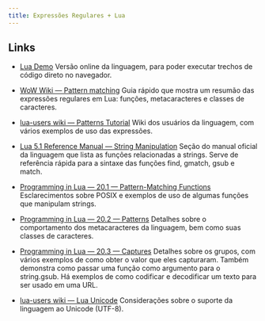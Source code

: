 ```yaml
---
title: Expressões Regulares + Lua
---
```


## Links

* [Lua Demo](http://www.lua.org/demo.html)
Versão online da linguagem, para poder executar trechos de código direto no navegador.

* [WoW Wiki — Pattern matching](http://www.wowwiki.com/Pattern_matching)
Guia rápido que mostra um resumão das expressões regulares em Lua: funções, metacaracteres e classes de caracteres.

* [lua-users wiki — Patterns Tutorial](http://lua-users.org/wiki/PatternsTutorial)
Wiki dos usuários da linguagem, com vários exemplos de uso das expressões.

* [Lua 5.1 Reference Manual — String Manipulation](http://www.lua.org/manual/5.1/manual.html#5.4)
Seção do manual oficial da linguagem que lista as funções relacionadas a strings. Serve de referência rápida para a sintaxe das funções find, gmatch, gsub e match.

* [Programming in Lua — 20.1 — Pattern-Matching Functions](http://www.lua.org/pil/20.1.html)
Esclarecimentos sobre POSIX e exemplos de uso de algumas funções que manipulam strings.

* [Programming in Lua — 20.2 — Patterns](http://www.lua.org/pil/20.2.html)
Detalhes sobre o comportamento dos metacaracteres da linguagem, bem como suas classes de caracteres.

* [Programming in Lua — 20.3 — Captures](http://www.lua.org/pil/20.3.html)
Detalhes sobre os grupos, com vários exemplos de como obter o valor que eles capturaram. Também demonstra como passar uma função como argumento para o string.gsub. Há exemplos de como codificar e decodificar um texto para ser usado em uma URL.

* [lua-users wiki — Lua Unicode](http://lua-users.org/wiki/LuaUnicode)
Considerações sobre o suporte da linguagem ao Unicode (UTF-8).
